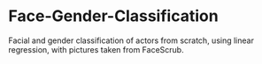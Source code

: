 # Face-Gender-Classification
Facial and gender classification of actors from scratch, using linear regression, with pictures taken from FaceScrub.
